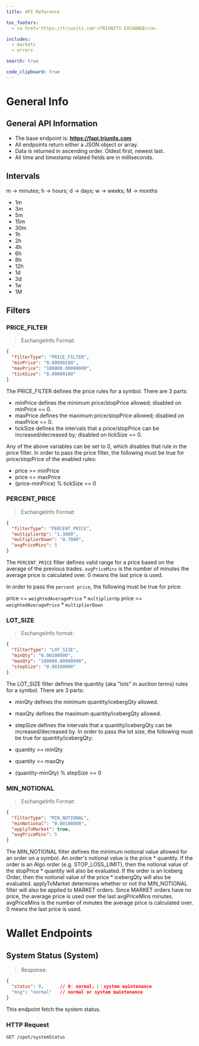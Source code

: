 ```yaml
---
title: API Reference

toc_footers:
  - <a href='https://triunits.com'>TRIUNITS EXCHANGE</a>

includes:
  - markets
  - errors

search: true

code_clipboard: true
---
```


# General Info

## General API Information

- The base endpoint is: **https://fapi.triunits.com**
- All endpoints return either a JSON object or array.
- Data is returned in ascending order. Oldest first, newest last.
- All time and timestamp related fields are in milliseconds.

## Intervals

m -> minutes; h -> hours; d -> days; w -> weeks; M -> months

- 1m
- 3m
- 5m
- 15m
- 30m
- 1h
- 2h
- 4h
- 6h
- 8h
- 12h
- 1d
- 3d
- 1w
- 1M

## Filters

### PRICE_FILTER

> ExchangeInfo Format:

```json
{
  "filterType": "PRICE_FILTER",
  "minPrice": "0.00000100",
  "maxPrice": "100000.00000000",
  "tickSize": "0.00000100"
}
```

The PRICE_FILTER defines the price rules for a symbol. There are 3 parts:

- minPrice defines the minimum price/stopPrice allowed; disabled on minPrice == 0.
- maxPrice defines the maximum price/stopPrice allowed; disabled on maxPrice == 0.
- tickSize defines the intervals that a price/stopPrice can be increased/decreased by; disabled on tickSize == 0.

Any of the above variables can be set to 0, which disables that rule in the price filter. In order to pass the price filter, the following must be true for price/stopPrice of the enabled rules:

- price >= minPrice
- price <= maxPrice
- (price-minPrice) % tickSize == 0

### PERCENT_PRICE

> ExchangeInfo Format:

```json
{
  "filterType": "PERCENT_PRICE",
  "multiplierUp": "1.3000",
  "multiplierDown": "0.7000",
  "avgPriceMins": 5
}
```

The `PERCENT_PRICE` filter defines valid range for a price based on the average of the previous trades. `avgPriceMins` is the number of minutes the average price is calculated over. 0 means the last price is used.

In order to pass the `percent price`, the following must be true for price:

price <= `weightedAveragePrice` * `multiplierUp`
price >= `weightedAveragePrice` * `multiplierDown`

### LOT_SIZE

> ExchangeInfo format:

```json
{
  "filterType": "LOT_SIZE",
  "minQty": "0.00100000",
  "maxQty": "100000.00000000",
  "stepSize": "0.00100000"
}
```

The LOT_SIZE filter defines the quantity (aka "lots" in auction terms) rules for a symbol. There are 3 parts:

- minQty defines the minimum quantity/icebergQty allowed.
- maxQty defines the maximum quantity/icebergQty allowed.
- stepSize defines the intervals that a quantity/icebergQty can be increased/decreased by.
In order to pass the lot size, the following must be true for quantity/icebergQty:

- quantity >= minQty
- quantity <= maxQty
- (quantity-minQty) % stepSize == 0

### MIN_NOTIONAL

> ExchangeInfo Format:

```json
{
  "filterType": "MIN_NOTIONAL",
  "minNotional": "0.00100000",
  "applyToMarket": true,
  "avgPriceMins": 5
}
```

The MIN_NOTIONAL filter defines the minimum notional value allowed for an order on a symbol. An order's notional value is the price * quantity. If the order is an Algo order (e.g. STOP_LOSS_LIMIT), then the notional value of the stopPrice * quantity will also be evaluated. If the order is an Iceberg Order, then the notional value of the price * icebergQty will also be evaluated. applyToMarket determines whether or not the MIN_NOTIONAL filter will also be applied to MARKET orders. Since MARKET orders have no price, the average price is used over the last avgPriceMins minutes. avgPriceMins is the number of minutes the average price is calculated over. 0 means the last price is used.


# Wallet Endpoints

## System Status (System)

> Response:

```json
{
  "status": 0,      // 0: normal，1：system maintenance
  "msg": "normal"   // normal or system maintenance
}
```

This endpoint fetch the system status.

### HTTP Request

`GET /spot/systemStatus`

